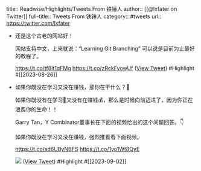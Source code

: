 title:: Readwise/Highlights/Tweets From 铁锤人
author:: [[@lxfater on Twitter]]
full-title:: Tweets From 铁锤人
category:: #tweets
url:: https://twitter.com/lxfater

- 还是这个古老的网站好！
  
  网站支持中文，上来就说：“Learning Git Branching” 可以说是目前为止最好的教程了。    
  
  https://t.co/tf8lt1qFMg https://t.co/zRckFyowUf ([View Tweet](https://twitter.com/lxfater/status/1695195242377404464)) #Highlight #[[2023-08-26]]
- 如果你既没在学习又没在赚钱，那你在干什么？🤔
  
  如果你既没有在学习📑又没有在赚钱💰，那么是时候向前迈进了，因为你正在浪费你的生命！！
  
  Garry Tan，Y Combinator董事长在下面的视频给出的这个问题回答。👇
  
  如果你既没在学习又没在赚钱，强烈推看看下面视频。
  
  https://t.co/sd6UByNBFS https://t.co/1yo1Wt8QyE
  
  ![](https://pbs.twimg.com/media/F48-Ns3bIAAW9tw.png) ([View Tweet](https://twitter.com/lxfater/status/1697644186135364026)) #Highlight #[[2023-09-02]]